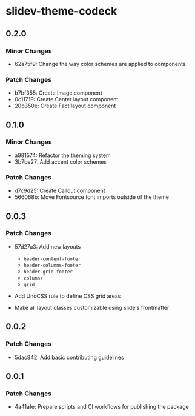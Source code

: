 # slidev-theme-codeck

## 0.2.0

### Minor Changes

- 62a75f9: Change the way color schemes are applied to components

### Patch Changes

- b7bf355: Create Image component
- 0c11719: Create Center layout component
- 20b350e: Create Fact layout component

## 0.1.0

### Minor Changes

- a981574: Refactor the theming system
- 3b7be27: Add accent color schemes

### Patch Changes

- d7c9d25: Create Callout component
- 566068b: Move Fontsource font imports outside of the theme

## 0.0.3

### Patch Changes

- 57d27a3: Add new layouts

  - `header-content-footer`
  - `header-columns-footer`
  - `header-grid-footer`
  - `columns`
  - `grid`

- Add UnoCSS rule to define CSS grid areas

- Make all layout classes customizable using slide's frontmatter

## 0.0.2

### Patch Changes

- 5dac842: Add basic contributing guidelines

## 0.0.1

### Patch Changes

- 4a41afe: Prepare scripts and CI workflows for publishing the package
